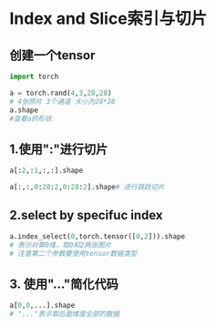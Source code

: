 # Index and Slice索引与切片

## 创建一个tensor

``` Python
import torch

a = torch.rand(4,3,28,28)
# 4张照片 3个通道 大小为28*28
a.shape
#查看a的形状
```

## 1.使用":"进行切片

```Python
a[:2,:1,:,:].shape

a[:,:,0:28:2,0:28:2].shape# 进行跳跃切片
```

## 2.select by specifuc index

```Python
a.index_select(0,torch.tensor([0,2])).shape
# 表示对第0维，取0和2两张图片
# 注意第二个参数要使用tensor数据类型
```

## 3. 使用"..."简化代码

```Python
a[0,0,...].shape
# "..."表示取后面维度全部的数据
```
